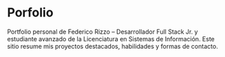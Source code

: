 # Porfolio
Portfolio personal de Federico Rizzo – Desarrollador Full Stack Jr. y estudiante avanzado de la Licenciatura en Sistemas de Información. Este sitio resume mis proyectos destacados, habilidades y formas de contacto.
